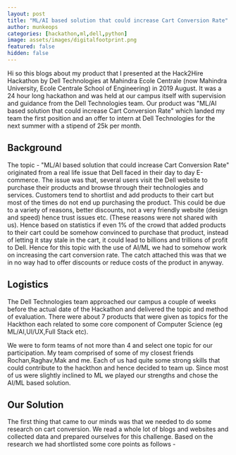 ```yaml
---
layout: post
title: "ML/AI based solution that could increase Cart Conversion Rate"
author: munkeops
categories: [hackathon,ml,dell,python]
image: assets/images/digitalfootprint.png
featured: false
hidden: false
---
```


Hi so this blogs about my product that I presented at the Hack2Hire Hackathon by Dell Technologies at Mahindra Ecole Centrale (now Mahindra University, Ecole Centrale School of Engineering) in 2019 August. It was a 24 hour long hackathon and was held at our campus itself with supervision and guidance from the Dell Technologies team. Our product was "ML/AI based solution that could increase Cart Conversion Rate" which landed my team the first position and an offer to intern at Dell Technologies for the next summer with a stipend of 25k per month.

## Background 

The topic - "ML/AI based solution that could increase Cart Conversion Rate" originated from a real life issue that Dell faced in their day to day E-commerce. The issue was that, several users visit the Dell website to purchase their products and browse through their technologies and services. Customers tend to shortlist and add products to their cart but most of the times do not end up purchasing the product. This could be due to a variety of reasons, better discounts, not a very friendly website (design and speed) hence trust issues etc. (These reasons were not shared with us). Hence based on statistics if even 1% of the crowd that added products to their cart could be somehow convinced to purchase that product, instead of letting it stay stale in the cart, it could lead to billions and trillions of profit to Dell. Hence for this topic with the use of AI/ML we had to somehow work on increasing the cart conversion rate. The catch attached this was that we in no way had to offer discounts or reduce costs of the product in anyway.   

## Logistics 

The Dell Technologies team approached our campus a couple of weeks before the actual date of the Hackathon and delivered the topic and method of evaluation. There were about 7 products that were given as topics for the Hackthon each related to some core component of Computer Science (eg ML/AI,UI/UX,Full Stack etc).

We were to form teams of not more than 4 and select one topic for our participation. My team comprised of some of my closest friends Rochan,Raghav,Mak and me. Each of us had quite some strong skills that could contribute to the hackthon and hence decided to team up. Since most of us were slightly inclined to ML we played our strengths and chose the AI/ML based solution. 

## Our Solution

The first thing that came to our minds was that we needed to do some research on cart conversion. We read a whole lot of blogs and websites and collected data and prepared ourselves for this challenge. Based on the research we had shortlisted some core points as follows -


